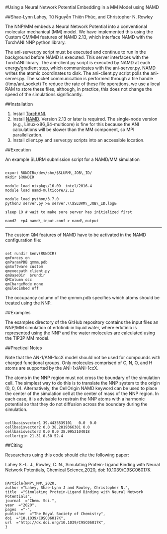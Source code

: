 #Using a Neural Network Potential Embedding in a MM Model using NAMD

##Shae-Lynn Lahey, Từ Nguyễn Thiên Phúc, and Christopher N. Rowley

The NNP/MM embeds a Neural Network Potential into a conventional molecular mechanical (MM) model. We have implemented this using the Custom QM/MM features of NAMD 2.13, which interface NAMD with the TorchANI NNP python library.

The ani-server.py script must be executed and continue to run in the background before NAMD is executed. This server interfaces with the TorchANI library. The ani-client.py script is executed by NAMD at each energy/gradient step, which communicates with the ani-server.py. NAMD writes the atomic coordinates to disk. The ani-client.py script polls the ani-server.py. The socket communication is performed through a file handle (/tmp/ani\_socket) To reduce the rate of these file operations, we use a local RAM to store these files, although, in practice, this does not change the speed of the simulations significantly.

##Installation

1. Install [TorchANI](https://www.google.com/url?q=https://aiqm.github.io/torchani/&sa=D&ust=1580056410564000).
2. Install [NAMD](https://www.google.com/url?q=http://www.ks.uiuc.edu/Research/namd/&sa=D&ust=1580056410564000). Version 2.13 or later is required. The single-node version (e.g., Linux-x86\_64-multicore) is fine for this because the ANI calculations will be slower than the MM component, so MPI parallelization.
3. Install client.py and server.py scripts into an accessible location.

##Execution

An example SLURM submission script for a NAMD/MM simulation
<pre><code>
export RUNDIR=/dev/shm/$SLURM\_JOB\_ID/
mkdir $RUNDIR

module load nixpkgs/16.09  intel/2016.4
module load namd-multicore/2.13

module load python/3.7.0
python3 server.py >& server.\\$SLURM\_JOB\_ID.log&

sleep 10 # wait to make sure server has initialized first

namd2  +p4 namd\_input.conf > namd\_output
</pre></code>
* * *

The custom QM features of NAMD have to be activated in the NAMD configuration file:
<pre><code>
set rundir $env(RUNDIR)
qmforces on
qmParamPDB qmmm.pdb
qmSoftware custom
qmexecpath client.py
qmBaseDir  $rundir
QMColumn occ
qmChargeMode none
qmElecEmbed off
</pre></code>

The occupancy column of the qmmm.pdb specifies which atoms should be treated using the NNP.

##Examples

The examples directory of the GitHub repository contains the input files an NNP/MM simulation of erlotinib in liquid water, where erlotinib is represented using the NNP and the water molecules are calculated using the TIP3P MM model.

##Practical Notes

Note that the AN-1/ANI-1ccX model should not be used for compounds with charged functional groups. Only molecules comprised of C, N, O, and H atoms are supported by the ANI-1x/ANI-1ccX.

The atoms in the NNP region must not cross the boundary of the simulation cell. The simplest way to do this is to translate the NNP system to the origin (0, 0, 0). Alternatively, the CellOrigin NAMD keyword can be used to place the center of the simulation cell at the center of mass of the NNP region. In each case, it is advisable to restrain the NNP atoms with a harmonic potential so that they do not diffusion across the boundary during the simulation.

<pre><code>
cellbasisvector1 39.4435539101   0.0  0.0
cellbasisvector2 0.0 38.2819366381 0.0
cellbasisvector3 0.0 0.0 38.9952104018
cellorigin 21.31 0.50 52.4
</pre></code>

##Citing

Researchers using this code should cite the following paper:

Lahey S.-L. J., Rowley, C. N., Simulating Protein-Ligand Binding with Neural Network Potentials, Chemical Science,2020, doi: [10.1039/C9SC06017K](https://www.google.com/url?q=https://doi.org/10.1039/C9SC06017K&sa=D&ust=1580056410572000)


<pre><code>
@Article{NNP\_MM\_2020,
author ="Lahey, Shae-Lynn J and Rowley, Christopher N.",
title  ="Simulating Protein-Ligand Binding with Neural Network Potentials",
journal  ="Chem. Sci.",
year  ="2020",
pages  ="-",
publisher  ="The Royal Society of Chemistry",
doi  ="10.1039/C9SC06017K",
url  ="http://dx.doi.org/10.1039/C9SC06017K",
}
</pre></code>


